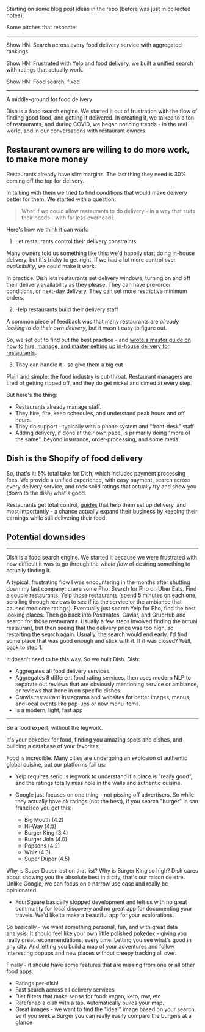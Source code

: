 Starting on some blog post ideas in the repo (before was just in collected notes).

Some pitches that resonate:

---

Show HN: Search across every food delivery service with aggregated rankings

Show HN: Frustrated with Yelp and food delivery, we built a unified search with ratings that actually work.

Show HN: Food search, fixed

---

A middle-ground for food delivery

Dish is a food search engine. We started it out of frustration with the flow of finding good food, and getting it delivered. In creating it, we talked to a ton of restaurants, and during COVID, we began noticing trends - in the real world, and in our conversations with restaurant owners.

## Restaurant owners are willing to do more work, to make more money

Restaurants already have slim margins. The last thing they need is 30% coming off the top for delivery.

In talking with them we tried to find conditions that would make delivery better for them. We started with a question:

> What if we could allow restaurants to do delivery - in a way that suits their needs - with far less overhead?

Here's how we think it can work:

1. Let restaurants control their delivery constraints

Many owners told us something like this: we'd happily start doing in-house delivery, but it's tricky to get right. If we had a lot more control over *availaibility*, we could make it work.

In practice: Dish lets restaurants set delivery windows, turning on and off their delivery availability as they please. They can have pre-order conditions, or next-day delivery. They can set more restrictive minimum orders.

2. Help restaurants build their delivery staff

A common piece of feedback was that many restaurants are *already looking to do their own delivery*, but it wasn't easy to figure out.

So, we set out to find out the best practice - and [wrote a master guide on how to hire, manage, and master setting up in-house delivery for restaurants]().

3. They can handle it - so give them a big cut

Plain and simple: the food industry is cut-throat. Restaurant managers are tired of getting ripped off, and they do get nickel and dimed at every step.

But here's the thing:

- Restaurants already manage staff.
- They hire, fire, keep schedules, and understand peak hours and off hours.
- They do support - typically with a phone system and "front-desk" staff
- Adding delivery, if done at their own pace, is primarily doing "more of the same", beyond insurance, order-processing, and some metis.

## Dish is the Shopify of food delivery

So, that's it: 5% total take for Dish, which includes payment processing fees. We provide a unified experience, with easy payment, search across every delivery service, and rock solid ratings that actually try and show you (down to the dish) what's good.

Restaurants get total control, [guides]() that help them set up delivery, and most importantly - a chance actually expand their business by keeping their earnings while still delivering their food.

## Potential downsides

---

Dish is a food search engine. We started it because we were frustrated with how difficult it was to go through the *whole flow* of desiring something to actually finding it.

A typical, frustrating flow I was encountering in the months after shutting down my last company: crave some Pho. Search for Pho on Uber Eats. Find a couple restaurants. Yelp those restaurants (spend 5 minutes on each one, scrolling through reviews to see if its the service or the ambiance that caused mediocre ratings). Eventually just search Yelp for Pho, find the best looking places. Then go back into Postmates, Caviar, and GrubHub and search for those restaurants. Usually a few steps involved finding the actual restaurant, but then seeing that the delivery price was too high, so restarting the search again. Usually, the search would end early. I'd find some place that was good enough and stick with it. If it was closed? Well, back to step 1.

It doesn't need to be this way. So we built Dish. Dish:

- Aggregates all food delivery services.
- Aggregates 8 different food rating services, then uses modern NLP to separate out reviews that are obviously mentioning service or ambiance, or reviews that hone in on specific dishes.
- Crawls restaurant Instagrams and websites for better images, menus, and local events like pop-ups or new menu items.
- Is a modern, light, fast app

---

Be a food expert, without the legwork.

It's your pokedex for food, finding you amazing spots and dishes, and building a database of your favorites.

Food is incredible. Many cities are undergoing an explosion of authentic global cuisine, but our platforms fail us:

- Yelp requires serious legwork to understand if a place is "really good", and the ratings totally miss hole in the walls and authentic cuisine.

- Google just focuses on one thing - not pissing off advertisers. So while they actually have ok ratings (not the best), if you search "burger" in san francisco you get this:

  - Big Mouth (4.2)
  - Hi-Way (4.5)
  - Burger King (3.4)
  - Burger Join (4.0)
  - Popsons (4.2)
  - Whiz (4.3)
  - Super Duper (4.5)

Why is Super Duper last on that list? Why is Burger King so high? Dish cares about showing you the absolute best in a city, that's our raison de etre. Unlike Google, we can focus on a narrow use case and really be opinionated.

- FourSquare basically stopped development and left us with no great community for local discovery and no great app for documenting your travels. We'd like to make a beautiful app for your explorations.

So basically - we want something personal, fun, and with great data analysis. It should feel like your own little polished pokedex - giving you really great recommendations, every time. Letting you see what's good in any city. And letting you build a map of your adventures and follow interesting popups and new places without creepy tracking all over.

Finally - it should have some features that are missing from one or all other food apps:

- Ratings per-dish!
- Fast search across all delivery services
- Diet filters that make sense for food: vegan, keto, raw, etc
- Rate/snap a dish with a tap. Automatically builds your map.
- Great images - we want to find the "ideal" image based on your search, so if you seek a Burger you can really easily compare the burgers at a glance




